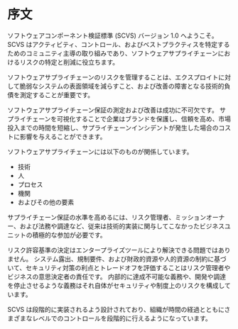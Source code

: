 # 序文

ソフトウェアコンポーネント検証標準 (SCVS) バージョン 1.0 へようこそ。
SCVS はアクティビティ、コントロール、およびベストプラクティスを特定するためのコミュニティ主導の取り組みであり、ソフトウェアサプライチェーンにおけるリスクの特定と削減に役立ちます。


ソフトウェアサプライチェーンのリスクを管理することは、エクスプロイトに対して脆弱なシステムの表面領域を減らすこと、および改善の障害となる技術的負債を測定することが重要です。


ソフトウェアサプライチェーン保証の測定および改善は成功に不可欠です。
サプライチェーンを可視化することで企業はブランドを保護し、信頼を高め、市場投入までの時間を短縮し、サプライチェーンインシデントが発生した場合のコストに影響を与えることができます。


ソフトウェアサプライチェーンには以下のものが関係しています。
 - 技術
 - 人
 - プロセス
 - 機関
 - およびその他の要素
 
サプライチェーン保証の水準を高めるには、リスク管理者、ミッションオーナー、および法務や調達など、従来は技術的実装に関与してこなかったビジネスユニットの積極的な参加が必要です。



リスク許容基準の決定はエンタープライズツールにより解決できる問題ではありません。
システム露出、規制要件、および財政的資源や人的資源の制約に基づいて、セキュリティ対策の利点とトレードオフを評価することはリスク管理者やビジネスの意思決定者の責任です。
内部的に達成不可能な義務や、開発や調達を停止させるような義務はそれ自体がセキュリティや制度上のリスクを構成しています。



SCVS は段階的に実装されるよう設計されており、組織が時間の経過とともにさまざまなレベルでのコントロールを段階的に行えるようになっています。


<div style="page-break-after: always; visibility: hidden">
\newpage
</div>
